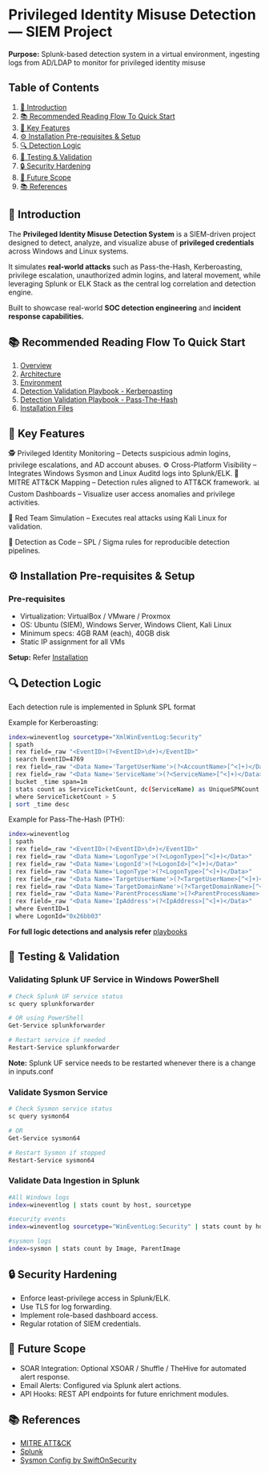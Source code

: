 # Privileged Identity Misuse Detection — SIEM Project

**Purpose:** Splunk-based detection system in a virtual environment, ingesting logs from AD/LDAP to monitor for privileged identity misuse

## Table of Contents

1. [🚀 Introduction](#-introduction)
2. [📚 Recommended Reading Flow To Quick Start](#-recommended-reading-flow-to-quick-start)
3. [🧠 Key Features](#-key-features)
4. [⚙️ Installation Pre-requisites & Setup](#️-installation-pre-requisites--setup)
5. [🔍 Detection Logic](#-detection-logic)
6. [🧪 Testing & Validation](#-testing--validation)
7. [🔒 Security Hardening](#-security-hardening)
8. [🧩 Future Scope](#-future-scope)
9. [📚 References](#-references)


## 🚀 Introduction

The **Privileged Identity Misuse Detection System** is a SIEM-driven project designed to detect, analyze, and visualize abuse of **privileged credentials** across Windows and Linux systems.

It simulates **real-world attacks** such as Pass-the-Hash, Kerberoasting, privilege escalation, unauthorized admin logins, and lateral movement, while leveraging Splunk or ELK Stack as the central log correlation and detection engine.

Built to showcase real-world **SOC detection engineering** and **incident response capabilities.**


## 📚 Recommended Reading Flow To Quick Start
1. [Overview](docs/01_overview.md)
1. [Architecture](docs/02_architecture.md)
2. [Environment](docs/03_environment.md)
4. [Detection Validation Playbook - Kerberoasting](playbooks/kerberoasting.md)
5. [Detection Validation Playbook - Pass-The-Hash](playbooks/pass_the_hash.md)
6. [Installation Files](installation)


## 🧠 Key Features

🕵️ Privileged Identity Monitoring – Detects suspicious admin logins, privilege escalations, and AD account abuses.
⚙️ Cross-Platform Visibility – Integrates Windows Sysmon and Linux Auditd logs into Splunk/ELK.
📡 MITRE ATT&CK Mapping – Detection rules aligned to ATT&CK framework.
📊 Custom Dashboards – Visualize user access anomalies and privilege activities.

🧪 Red Team Simulation – Executes real attacks using Kali Linux for validation.

🧾 Detection as Code – SPL / Sigma rules for reproducible detection pipelines.


## ⚙️ Installation Pre-requisites & Setup

### Pre-requisites
- Virtualization: VirtualBox / VMware / Proxmox
- OS: Ubuntu (SIEM), Windows Server, Windows Client, Kali Linux
- Minimum specs: 4GB RAM (each), 40GB disk
- Static IP assignment for all VMs

**Setup:** Refer [Installation](installation/)


## 🔍 Detection Logic

Each detection rule is implemented in Splunk SPL format

Example for Kerberoasting:
```bash
index=wineventlog sourcetype="XmlWinEventLog:Security" 
| spath 
| rex field=_raw "<EventID>(?<EventID>\d+)</EventID>" 
| search EventID=4769
| rex field=_raw "<Data Name='TargetUserName'>(?<AccountName>[^<]+)</Data>"
| rex field=_raw "<Data Name='ServiceName'>(?<ServiceName>[^<]+)</Data>"
| bucket _time span=1m
| stats count as ServiceTicketCount, dc(ServiceName) as UniqueSPNCount, values(ServiceName) as TargetedSPNs by AccountName, ServiceName _time
| where ServiceTicketCount > 5
| sort _time desc
```
Example for Pass-The-Hash (PTH):
```bash
index=wineventlog 
| spath 
| rex field=_raw "<EventID>(?<EventID>\d+)</EventID>"
| rex field=_raw "<Data Name='LogonType'>(?<LogonType>[^<]+)</Data>"
| rex field=_raw "<Data Name='LogonId'>(?<LogonId>[^<]+)</Data>"
| rex field=_raw "<Data Name='LogonType'>(?<LogonType>[^<]+)</Data>"
| rex field=_raw "<Data Name='TargetUserName'>(?<TargetUserName>[^<]+)</Data>"
| rex field=_raw "<Data Name='TargetDomainName'>(?<TargetDomainName>[^<]+)</Data>"
| rex field=_raw "<Data Name='ParentProcessName'>(?<ParentProcessName>[^<]+)</Data>"
| rex field=_raw "<Data Name='IpAddress'>(?<IpAddress>[^<]+)</Data>"
| where EventID=1
| where LogonId="0x26bb03"
```

**For full logic detections and analysis refer** [playbooks](playbooks/)


## 🧪 Testing & Validation

### Validating Splunk UF Service in Windows PowerShell

```bash
# Check Splunk UF service status
sc query splunkforwarder

# OR using PowerShell
Get-Service splunkforwarder

# Restart service if needed
Restart-Service splunkforwarder
```
**Note:** Splunk UF service needs to be restarted whenever there is a change in inputs.conf

### Validate Sysmon Service

```bash
# Check Sysmon service status
sc query sysmon64

# OR
Get-Service sysmon64

# Restart Sysmon if stopped
Restart-Service sysmon64
```

### Validate Data Ingestion in Splunk

```bash
#All Windows logs
index=wineventlog | stats count by host, sourcetype

#security events
index=wineventlog sourcetype="WinEventLog:Security" | stats count by host

#sysmon logs
index=sysmon | stats count by Image, ParentImage
```


## 🔒 Security Hardening

- Enforce least-privilege access in Splunk/ELK.
- Use TLS for log forwarding.
- Implement role-based dashboard access.
- Regular rotation of SIEM credentials.


## 🧩 Future Scope

- SOAR Integration: Optional XSOAR / Shuffle / TheHive for automated alert response.
- Email Alerts: Configured via Splunk alert actions.
- API Hooks: REST API endpoints for future enrichment modules.


## 📚 References

- [MITRE ATT&CK](https://attack.mitre.org/)
- [Splunk](https://www.splunk.com/)
- [Sysmon Config by SwiftOnSecurity](https://github.com/SwiftOnSecurity/sysmon-config)